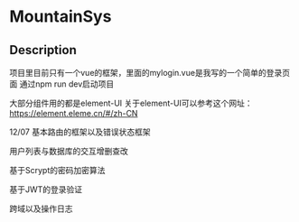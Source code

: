 # MountainSys



## Description
项目里目前只有一个vue的框架，里面的mylogin.vue是我写的一个简单的登录页面
通过npm run dev启动项目

大部分组件用的都是element-UI
关于element-UI可以参考这个网址：https://element.eleme.cn/#/zh-CN

12/07 
基本路由的框架以及错误状态框架

用户列表与数据库的交互增删查改

基于Scrypt的密码加密算法

基于JWT的登录验证

跨域以及操作日志

